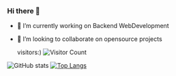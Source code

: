 ### Hi there 👋


- 🔭 I’m currently working on Backend WebDevelopment

- 👯 I’m looking to collaborate on opensource projects

                                             
    visitors:)
    ![Visitor Count](https://profile-counter.glitch.me/{ShivamTyagi12345}/count.svg)

 
![ GitHub stats](https://github-readme-stats.vercel.app/api?username=ShivamTyagi12345&show_icons=true&theme=radical)  [![Top Langs](https://github-readme-stats.vercel.app/api/top-langs/?username=ShivamTyagi12345&layout=compact)](https://github.com/ShivamTyagi12345/github-readme-stats)   



